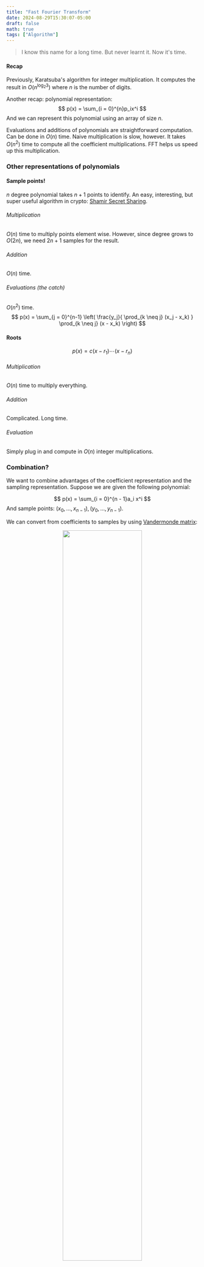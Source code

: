 ```yaml
---
title: "Fast Fourier Transform"
date: 2024-08-29T15:30:07-05:00
draft: false
math: true
tags: ["Algorithm"]
---
```


> I know this name for a long time. But never learnt it. Now it's time.

#### Recap

Previously, Karatsuba's algorithm for integer multiplication. It computes the result in $O(n^{\log_2 3})$ where $n$ is the number of digits.

Another recap: polynomial representation: 
$$
p(x) = \sum_{i = 0}^{n}p_ix^i
$$
And we can represent this polynomial using an array of size $n$.

Evaluations and additions of polynomials are straightforward computation. Can be done in $O(n)$ time. Naive multiplication is slow, however. It takes $O(n^2)$ time to compute all the coefficient multiplications. FFT helps us speed up this multiplication. 



### Other representations of polynomials

#### Sample points! 

$n$ degree polynomial takes $n+1$ points to identify. An easy, interesting, but super useful algorithm in crypto: [Shamir Secret Sharing](https://en.wikipedia.org/wiki/Shamir%27s_secret_sharing). 

###### Multiplication

$O(n)$ time to multiply points element wise. However, since degree grows to $O(2n)$, we need $2n + 1$ samples for the result.

###### Addition

$O(n)$ time.

###### Evaluations (the catch)

$O(n^2)$ time.
$$
p(x) = \sum_{j = 0}^{n-1}
\left(
\frac{y_j}{
\prod_{k \neq j} (x_j - x_k)
}
\prod_{k \neq j} (x - x_k)
\right)
$$

#### Roots

$$
p(x) = c(x-r_1) \cdots (x - r_n)
$$



###### Multiplication

$O(n)$ time to multiply everything. 

###### Addition

Complicated. Long time.

###### Evaluation

Simply plug in and compute in $O(n)$ integer multiplications.





### Combination?

We want to combine advantages of the coefficient representation and the sampling representation. Suppose we are given the following polynomial:


$$
p(x) = \sum_{i = 0}^{n - 1}a_i x^i
$$
And sample points: $(x_0, \ldots, x_{n-1}),(y_0, \ldots, y_{n-1})$.

We can convert from coefficients to samples by using [Vandermonde matrix](https://en.wikipedia.org/wiki/Vandermonde_matrix): 

<center>
  <figure>
    <img src=" https://raw.githubusercontent.com/helloboyxxx/images-for-notes/master/uPic/image-20240829142833481.png " style="width:70%;" />
    <figcaption>  </figcaption>
  </figure>
</center>

This is like evaluating the polynomial $n$ times. It takes $O(n^2)$ time. However, can we choose the sample points carefully so that we can make this faster? 

#### Recall: divide and conqure in integer multiplications

{{< math >}}
$$
\begin{align*}
x \gets a \cdot 10 ^{n/2} + b\\
y \gets c \cdot 10 ^{n/2} + d\\

\end{align*}
$$
{{< /math >}}

huh? They look like polynomials.

#### In polynomials?
{{< math >}}
$$
\begin{align*}
\underbrace{p(x)}_{\text{degree }n} &= a_0 + a_1 x + \ldots + a_{n-1}x^{n-1}\\
&= x \cdot \underbrace{p_{\text{odd}}}_{\text{degree }n / 2} + \underbrace{p_{\text{even}}}_{\text{degree }n / 2}
\end{align*}
$$
{{< /math >}}
<center>
  <figure>
    <img src=" https://raw.githubusercontent.com/helloboyxxx/images-for-notes/master/uPic/image-20240829144325179.png " style="width:70%;" />
    <figcaption>  </figcaption>
  </figure>
</center>

"The size of a collapsing set must be a power of 2."

If $T(n)$ = evaluating a degree $n-1$ polynomial on a collapisble set of $n$ sample points, 
$$
T(n) = 2T\left(\frac{n}{2}\right) + O(n)
$$


#### Constructing a huge collapsible set

$$
\set{1} \to \set{1, -1} \to \set{i, -i, 1, -1} \to \cdots
$$



Reapeating $k$ times gives us a collapsible set of size $2^k$. This is called $2^k$ complex roots of unity.



<center>
  <figure>
    <img src=" https://raw.githubusercontent.com/helloboyxxx/images-for-notes/master/uPic/image-20240829150217770.png " style="width:70%;" />
  </figure>
</center>





#### We want to go back from samples to coeff: 

Previously we had $\vec{y} = V \cdot \vec{a}$. To get back, we multiply the inverse of $V$ on both sides. This multiplication can also be solved using DFT (only minor changes).



### Now, polynomial multiplication

High-level: for the input we have two polynomials $P, Q$. We run FFT to get $P^\*, Q^\*$, which are in sample form. We do multiplication on these two samples in $O(n)$ time, getting $R^\*$. Finally, we compute inverse FFT and return.



### Other use cases

- Convolution of sequences. Almost exactly the same as polynomials. But we only want the coefficients.





### Reference: 

https://courses.grainger.illinois.edu/cs473/fa2024/notes/A-fft.pdf